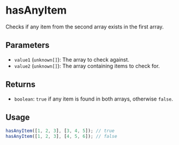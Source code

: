 # hasAnyItem

Checks if any item from the second array exists in the first array.

## Parameters

* `value1` (`unknown[]`): The array to check against.
* `value2` (`unknown[]`): The array containing items to check for.

## Returns

* `boolean`: `true` if any item is found in both arrays, otherwise `false`.

## Usage

```ts
hasAnyItem([1, 2, 3], [3, 4, 5]); // true
hasAnyItem([1, 2, 3], [4, 5, 6]); // false
```